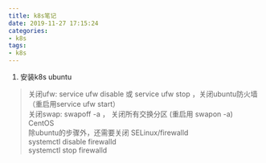 ```yaml
---
title: k8s笔记
date: 2019-11-27 17:15:24
categories:
- k8s
tags: 
- k8s
---
```


1. 安装k8s
ubuntu
 > 关闭ufw: service ufw disable 或 service ufw stop  ，关闭ubuntu防火墙（重启用service ufw start）  
   关闭swap: swapoff -a ， 关闭所有交换分区 (重启用 swapon -a)   
CentOS  
 > 除ubuntu的步骤外，还需要关闭 SELinux/firewalld  
 systemctl disable firewalld  
 systemctl stop firewalld 
